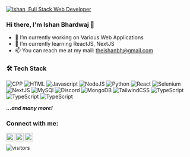 [![Ishan, Full Stack Web Developer](https://pimp-my-readme.webapp.io/pimp-my-readme/wavy-banner?subtitle=Full%20Stack%20Web%20Developer&title=Ishan)](https://pimp-my-readme.webapp.io)

### Hi there, I'm Ishan Bhardwaj 👋

- 🔭 I’m currently working on Various Web Applications
- 🌱 I’m currently learning ReactJS, NextJS
- 📫 You can reach me at my mail: theishanbh@gmail.com

### 🛠 Tech Stack

![CPP](https://img.shields.io/badge/cplusplus-00599C?style=for-the-badge&logo=cplusplus&logoColor=black)
![HTML](https://img.shields.io/badge/html5-E34F26?style=for-the-badge&logo=html5&logoColor=black)
![Javascript](https://img.shields.io/badge/javascript-F7DF1E?style=for-the-badge&logo=javascript&logoColor=black)
![NodeJS](https://img.shields.io/badge/Node.js-339933?style=for-the-badge&logo=nodedotjs&logoColor=white)
![Python](https://img.shields.io/badge/python-3776AB?style=for-the-badge&logo=python&logoColor=black)
![React](https://img.shields.io/badge/React-20232A?style=for-the-badge&logo=react&logoColor=61DAFB)
![Selenium](https://img.shields.io/badge/selenium-43B02A?style=for-the-badge&logo=selenium&logoColor=FF3E00)
![NextJS](https://img.shields.io/badge/next.js-000000?style=for-the-badge&logo=nextdotjs&logoColor=white)
![MySQl](https://img.shields.io/badge/mysql-4479A1?style=for-the-badge&logo=mysql&logoColor=white)
![Discord](https://img.shields.io/badge/discord-5865F2?style=for-the-badge&logo=discord&logoColor=black)
![MongoDB](https://img.shields.io/badge/mongodb-47A248?style=for-the-badge&logo=mongodb&logoColor=black)
![TailwindCSS](https://img.shields.io/badge/tailwindcss-06B6D4?style=for-the-badge&logo=tailwindcss&logoColor=black)
![TypeScript](https://img.shields.io/badge/typescript-3178C6?style=for-the-badge&logo=firebase&logoColor=black)
![TypeScript](https://img.shields.io/badge/Go-3178C6?style=for-the-badge&logo=go&logoColor=black)
![TypeScript](https://img.shields.io/badge/typescript-3178C6?style=for-the-badge&logo=firebase&logoColor=black)


***...and many more!***

### Connect with me:

[<img align="left" alt="Twitter" width="22px" src="https://img.icons8.com/fluent/48/000000/twitter.png" />][twitter]
[<img align="left" alt="Twitter" width="22px" src="https://img.icons8.com/fluency/48/000000/instagram-new.png" />][instagram]
[<img align="left" alt="Twitter" width="22px" src="https://img.icons8.com/fluency/48/000000/linkedin-circled.png" />][linkedin]

<br/>

[instagram]: https://instagram.com/daspectro
[twitter]: https://twitter.com/theishanbh
[linkedin]: https://linkedin.com/in/theishanbh

![visitors](https://page-views.glitch.me/badge?page_id=theishanbh.visitor-badge)

